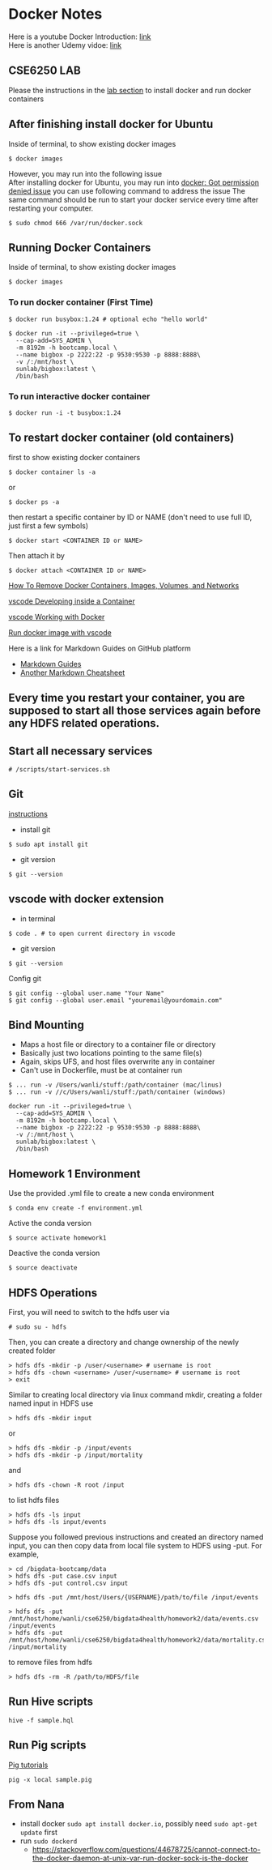 # Docker Notes

Here is a youtube Docker Introduction: [link](https://youtu.be/VlSW-tztsvM) \
Here is another Udemy vidoe: [link](https://www.udemy.com/docker-mastery/learn/lecture/7742916#overview)

## CSE6250 LAB
Please the instructions in the [lab section](http://www.sunlab.org/teaching/cse6250/fall2019/env/) to install docker and run docker containers

## After finishing install docker for Ubuntu
Inside of terminal, to show existing docker images
```
$ docker images 
```
However, you may run into the following issue \
After installing docker for Ubuntu, you may run into [docker: Got permission denied issue](https://stackoverflow.com/questions/48957195/how-to-fix-docker-got-permission-denied-issue)
you can use following command to address the issue
The same command should be run to start your docker service every time after restarting your computer. 
```
$ sudo chmod 666 /var/run/docker.sock
```


## Running Docker Containers
Inside of terminal, to show existing docker images
```
$ docker images 
```
### To run docker container (First Time)
```
$ docker run busybox:1.24 # optional echo "hello world"
```
```
$ docker run -it --privileged=true \
  --cap-add=SYS_ADMIN \
  -m 8192m -h bootcamp.local \
  --name bigbox -p 2222:22 -p 9530:9530 -p 8888:8888\
  -v /:/mnt/host \
  sunlab/bigbox:latest \
  /bin/bash
```
### To run interactive docker container
```
$ docker run -i -t busybox:1.24
```
## To restart docker container (old containers)
first to show existing docker containers
```
$ docker container ls -a
```
or
```
$ docker ps -a
```
then restart a specific container by ID or NAME (don't need to use full ID, just first a few symbols)
```
$ docker start <CONTAINER ID or NAME> 
```
Then attach it by
```
$ docker attach <CONTAINER ID or NAME>
```

[How To Remove Docker Containers, Images, Volumes, and Networks](https://linuxize.com/post/how-to-remove-docker-images-containers-volumes-and-networks/)

[vscode Developing inside a Container](https://code.visualstudio.com/docs/remote/containers)

[vscode Working with Docker](https://code.visualstudio.com/docs/azure/docker)

[Run docker image with vscode](https://github.com/cmiles74/docker-vscode)


Here is a link for Markdown Guides on GitHub platform
* [Markdown Guides](https://guides.github.com/features/mastering-markdown/)
* [Another Markdown Cheatsheet](https://github.com/adam-p/markdown-here/wiki/Markdown-Cheatsheet)


## Every time you restart your container, you are supposed to start all those services again before any HDFS related operations.
## Start all necessary services
```
# /scripts/start-services.sh
```


## Git
[instructions](https://linuxize.com/post/how-to-install-git-on-ubuntu-18-04/)

* install git
```
$ sudo apt install git
```
* git version
```
$ git --version
```

## vscode with docker extension
* in terminal
```
$ code . # to open current directory in vscode
```
* git version
```
$ git --version
```
Config git 
```
$ git config --global user.name "Your Name"
$ git config --global user.email "youremail@yourdomain.com"
```

## Bind Mounting
* Maps a host file or directory to a container file or directory
* Basically just two locations pointing to the same file(s)
* Again, skips UFS, and host files overwrite any in container
* Can't use in Dockerfile, must be at container run
```
$ ... run -v /Users/wanli/stuff:/path/container (mac/linus)
$ ... run -v //c/Users/wanli/stuff:/path/container (windows)
```

```
docker run -it --privileged=true \
  --cap-add=SYS_ADMIN \
  -m 8192m -h bootcamp.local \
  --name bigbox -p 2222:22 -p 9530:9530 -p 8888:8888\
  -v /:/mnt/host \
  sunlab/bigbox:latest \
  /bin/bash
 ```

## Homework 1 Environment
Use the provided .yml file to create a new conda environment 
```
$ conda env create -f environment.yml
```
Active the conda version
```
$ source activate homework1
```
Deactive the conda version
```
$ source deactivate
```

## HDFS Operations
First, you will need to switch to the hdfs user via
```
# sudo su - hdfs
```
Then, you can create a directory and change ownership of the newly created folder
```
> hdfs dfs -mkdir -p /user/<username> # username is root
> hdfs dfs -chown <username> /user/<username> # username is root
> exit
```
Similar to creating local directory via linux command mkdir, creating a folder named input in HDFS use
```
> hdfs dfs -mkdir input
```
or
```
> hdfs dfs -mkdir -p /input/events
> hdfs dfs -mkdir -p /input/mortality
```
and
```
> hdfs dfs -chown -R root /input
```
to list hdfs files
```
> hdfs dfs -ls input
> hdfs dfs -ls input/events
```


Suppose you followed previous instructions and created an directory named input, you can then copy data from local file system to HDFS using -put. For example,
```
> cd /bigdata-bootcamp/data
> hdfs dfs -put case.csv input
> hdfs dfs -put control.csv input
```
```
> hdfs dfs -put /mnt/host/Users/{USERNAME}/path/to/file /input/events
```
```
> hdfs dfs -put /mnt/host/home/wanli/cse6250/bigdata4health/homework2/data/events.csv /input/events
> hdfs dfs -put /mnt/host/home/wanli/cse6250/bigdata4health/homework2/data/mortality.csv /input/mortality
```
to remove files from hdfs
```
> hdfs dfs -rm -R /path/to/HDFS/file
```


## Run Hive scripts
```
hive -f sample.hql
```
## Run Pig scripts
[Pig tutorials](https://www.tutorialspoint.com/apache_pig/index.htm)
```
pig -x local sample.pig
```


## From Nana
- install docker `sudo apt install docker.io`, possibly need `sudo apt-get update` first
- run `sudo dockerd`
  - https://stackoverflow.com/questions/44678725/cannot-connect-to-the-docker-daemon-at-unix-var-run-docker-sock-is-the-docker
